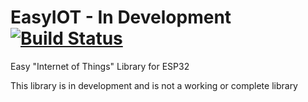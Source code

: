 # EasyIOT - In Development [![Build Status](https://travis-ci.org/monty68/EasyIOT.svg?branch=master)](https://travis-ci.org/monty68/EasyIOT)
Easy "Internet of Things" Library for ESP32

This library is in development and is not a working or complete library
